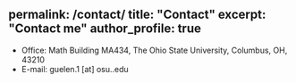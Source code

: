 permalink: /contact/
title: "Contact"
excerpt: "Contact me"
author_profile: true
---
* Office: Math Building MA434, The Ohio State University, Columbus, OH, 43210
* E-mail: guelen.1 [at] osu..edu
